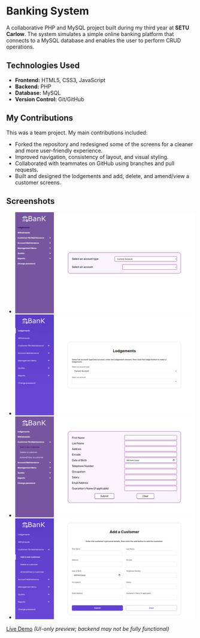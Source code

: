 # Banking System

A collaborative PHP and MySQL project built during my third year at **SETU Carlow**. The system simulates a simple online banking platform that connects to a MySQL database and enables the user to perform CRUD operations.

## Technologies Used
- **Frontend:** HTML5, CSS3, JavaScript
- **Backend:** PHP 
- **Database:** MySQL
- **Version Control:** Git/GitHub

## My Contributions
This was a team project. My main contributions included:
- Forked the repository and redesigned some of the screens for a cleaner and more user-friendly experience.
- Improved navigation, consistency of layout, and visual styling.
- Collaborated with teammates on GitHub using branches and pull requests.
- Built and designed the lodgements and add, delete, and amend/view a customer screens.

## Screenshots

- ![Lodgements page screenshot before redesign](images/Lodgements-Before.png)
- ![Lodgements page screenshot after redesign](images/Lodgements-After.png)
- ![Add a customer page screenshot before redesign](images/Add-Customer-Before.png)
- ![Add a customer page screenshot after redesign](images/Add-Customer-After.png)

[Live Demo](https://bankingsystem-production-6046.up.railway.app/) *(UI-only preview; backend may not be fully functional)*

